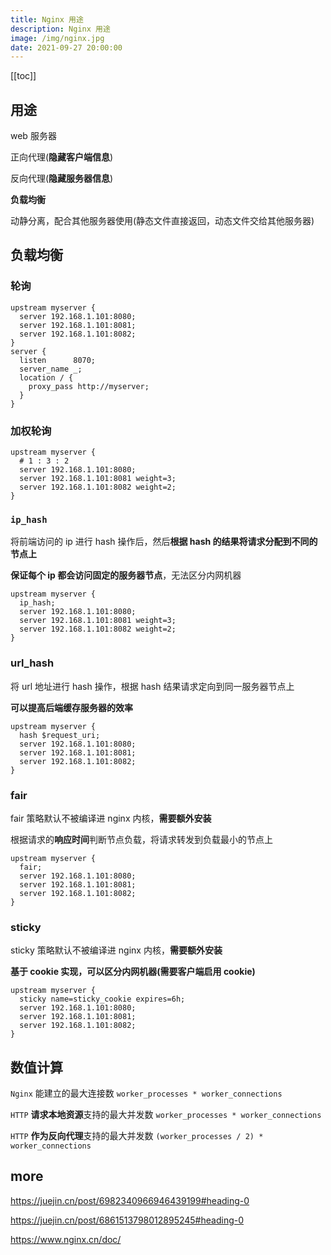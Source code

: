 ```yaml
---
title: Nginx 用途
description: Nginx 用途
image: /img/nginx.jpg
date: 2021-09-27 20:00:00
---
```


[[toc]]

## 用途

web 服务器

正向代理(**隐藏客户端信息**)

反向代理(**隐藏服务器信息**)

**负载均衡**

动静分离，配合其他服务器使用(静态文件直接返回，动态文件交给其他服务器)

## 负载均衡

### 轮询

```nginx
upstream myserver {
  server 192.168.1.101:8080;
  server 192.168.1.101:8081;
  server 192.168.1.101:8082;
}
server {
  listen      8070;
  server_name _;
  location / {
    proxy_pass http://myserver;
  }
}
```

### 加权轮询

```nginx
upstream myserver {
  # 1 : 3 : 2
  server 192.168.1.101:8080;
  server 192.168.1.101:8081 weight=3;
  server 192.168.1.101:8082 weight=2;
}
```

### `ip_hash`

将前端访问的 ip 进行 hash 操作后，然后**根据 hash 的结果将请求分配到不同的节点上**

**保证每个 ip 都会访问固定的服务器节点**，无法区分内网机器

```nginx
upstream myserver {
  ip_hash;
  server 192.168.1.101:8080;
  server 192.168.1.101:8081 weight=3;
  server 192.168.1.101:8082 weight=2;
}
```

### url_hash

将 url 地址进行 hash 操作，根据 hash 结果请求定向到同一服务器节点上

**可以提高后端缓存服务器的效率**

```nginx
upstream myserver {
  hash $request_uri;
  server 192.168.1.101:8080;
  server 192.168.1.101:8081;
  server 192.168.1.101:8082;
}
```

### fair

fair 策略默认不被编译进 nginx 内核，**需要额外安装**

根据请求的**响应时间**判断节点负载，将请求转发到负载最小的节点上

```nginx
upstream myserver {
  fair;
  server 192.168.1.101:8080;
  server 192.168.1.101:8081;
  server 192.168.1.101:8082;
}
```

### sticky

sticky 策略默认不被编译进 nginx 内核，**需要额外安装**

**基于 cookie 实现，可以区分内网机器(需要客户端启用 cookie)**

```nginx
upstream myserver {
  sticky name=sticky_cookie expires=6h;
  server 192.168.1.101:8080;
  server 192.168.1.101:8081;
  server 192.168.1.101:8082;
}
```

## 数值计算

`Nginx` 能建立的最大连接数 `worker_processes * worker_connections`

`HTTP` **请求本地资源**支持的最大并发数 `worker_processes * worker_connections`

`HTTP` **作为反向代理**支持的最大并发数 `(worker_processes / 2) * worker_connections`

## more

https://juejin.cn/post/6982340966946439199#heading-0

https://juejin.cn/post/6861513798012895245#heading-0

https://www.nginx.cn/doc/